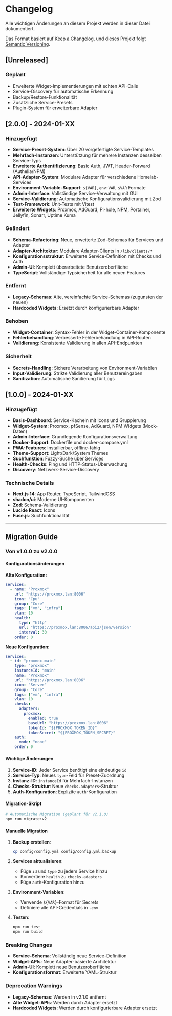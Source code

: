 # Changelog

Alle wichtigen Änderungen an diesem Projekt werden in dieser Datei dokumentiert.

Das Format basiert auf [Keep a Changelog](https://keepachangelog.com/de/1.0.0/),
und dieses Projekt folgt [Semantic Versioning](https://semver.org/spec/v2.0.0.html).

## [Unreleased]

### Geplant
- Erweiterte Widget-Implementierungen mit echten API-Calls
- Service-Discovery für automatische Erkennung
- Backup/Restore-Funktionalität
- Zusätzliche Service-Presets
- Plugin-System für erweiterbare Adapter

## [2.0.0] - 2024-01-XX

### Hinzugefügt
- **Service-Preset-System**: Über 20 vorgefertigte Service-Templates
- **Mehrfach-Instanzen**: Unterstützung für mehrere Instanzen desselben Service-Typs
- **Erweiterte Authentifizierung**: Basic Auth, JWT, Header-Forward (Authelia/NPM)
- **API-Adapter-System**: Modulare Adapter für verschiedene Homelab-Services
- **Environment-Variable-Support**: `${VAR}`, `env:VAR`, `$VAR` Formate
- **Admin-Interface**: Vollständige Service-Verwaltung mit GUI
- **Service-Validierung**: Automatische Konfigurationsvalidierung mit Zod
- **Test-Framework**: Unit-Tests mit Vitest
- **Erweiterte Widgets**: Proxmox, AdGuard, Pi-hole, NPM, Portainer, Jellyfin, Sonarr, Uptime Kuma

### Geändert
- **Schema-Refactoring**: Neue, erweiterte Zod-Schemas für Services und Adapter
- **Adapter-Architektur**: Modulare Adapter-Clients in `/lib/clients/*`
- **Konfigurationsstruktur**: Erweiterte Service-Definition mit Checks und Auth
- **Admin-UI**: Komplett überarbeitete Benutzeroberfläche
- **TypeScript**: Vollständige Typsicherheit für alle neuen Features

### Entfernt
- **Legacy-Schemas**: Alte, vereinfachte Service-Schemas (zugunsten der neuen)
- **Hardcoded Widgets**: Ersetzt durch konfigurierbare Adapter

### Behoben
- **Widget-Container**: Syntax-Fehler in der Widget-Container-Komponente
- **Fehlerbehandlung**: Verbesserte Fehlerbehandlung in API-Routen
- **Validierung**: Konsistente Validierung in allen API-Endpunkten

### Sicherheit
- **Secrets-Handling**: Sichere Verarbeitung von Environment-Variablen
- **Input-Validierung**: Strikte Validierung aller Benutzereingaben
- **Sanitization**: Automatische Sanitierung für Logs

## [1.0.0] - 2024-01-XX

### Hinzugefügt
- **Basis-Dashboard**: Service-Kacheln mit Icons und Gruppierung
- **Widget-System**: Proxmox, pfSense, AdGuard, NPM Widgets (Mock-Daten)
- **Admin-Interface**: Grundlegende Konfigurationsverwaltung
- **Docker-Support**: Dockerfile und docker-compose.yml
- **PWA-Features**: Installierbar, offline-fähig
- **Theme-Support**: Light/Dark/System Themes
- **Suchfunktion**: Fuzzy-Suche über Services
- **Health-Checks**: Ping und HTTP-Status-Überwachung
- **Discovery**: Netzwerk-Service-Discovery

### Technische Details
- **Next.js 14**: App Router, TypeScript, TailwindCSS
- **shadcn/ui**: Moderne UI-Komponenten
- **Zod**: Schema-Validierung
- **Lucide React**: Icons
- **Fuse.js**: Suchfunktionalität

---

## Migration Guide

### Von v1.0.0 zu v2.0.0

#### Konfigurationsänderungen

**Alte Konfiguration:**
```yaml
services:
  - name: "Proxmox"
    url: "https://proxmox.lan:8006"
    icon: "Cpu"
    group: "Core"
    tags: ["vm", "infra"]
    vlan: 10
    health:
      type: "http"
      url: "https://proxmox.lan:8006/api2/json/version"
      interval: 30
    order: 0
```

**Neue Konfiguration:**
```yaml
services:
  - id: "proxmox-main"
    type: "proxmox"
    instanceId: "main"
    name: "Proxmox"
    url: "https://proxmox.lan:8006"
    icon: "Server"
    group: "Core"
    tags: ["vm", "infra"]
    vlan: 10
    checks:
      adapters:
        proxmox:
          enabled: true
          baseUrl: "https://proxmox.lan:8006"
          tokenId: "${PROXMOX_TOKEN_ID}"
          tokenSecret: "${PROXMOX_TOKEN_SECRET}"
    auth:
      mode: "none"
    order: 0
```

#### Wichtige Änderungen

1. **Service-ID**: Jeder Service benötigt eine eindeutige `id`
2. **Service-Typ**: Neues `type`-Feld für Preset-Zuordnung
3. **Instanz-ID**: `instanceId` für Mehrfach-Instanzen
4. **Checks-Struktur**: Neue `checks.adapters`-Struktur
5. **Auth-Konfiguration**: Explizite `auth`-Konfiguration

#### Migration-Skript

```bash
# Automatische Migration (geplant für v2.1.0)
npm run migrate:v2
```

#### Manuelle Migration

1. **Backup erstellen**:
   ```bash
   cp config/config.yml config/config.yml.backup
   ```

2. **Services aktualisieren**:
   - Füge `id` und `type` zu jedem Service hinzu
   - Konvertiere `health` zu `checks.adapters`
   - Füge `auth`-Konfiguration hinzu

3. **Environment-Variablen**:
   - Verwende `${VAR}`-Format für Secrets
   - Definiere alle API-Credentials in `.env`

4. **Testen**:
   ```bash
   npm run test
   npm run build
   ```

### Breaking Changes

- **Service-Schema**: Vollständig neue Service-Definition
- **Widget-APIs**: Neue Adapter-basierte Architektur
- **Admin-UI**: Komplett neue Benutzeroberfläche
- **Konfigurationsformat**: Erweiterte YAML-Struktur

### Deprecation Warnings

- **Legacy-Schemas**: Werden in v2.1.0 entfernt
- **Alte Widget-APIs**: Werden durch Adapter ersetzt
- **Hardcoded Widgets**: Werden durch konfigurierbare Adapter ersetzt
